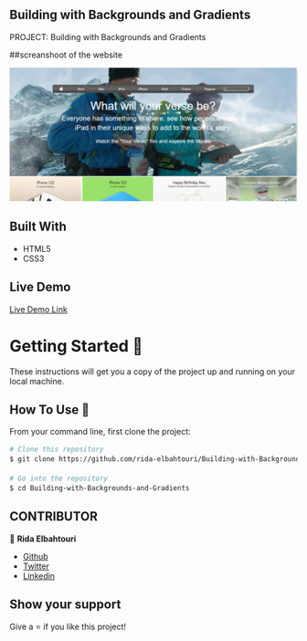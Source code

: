 ## Building with Backgrounds and Gradients

PROJECT: Building with Backgrounds and Gradients

##screanshoot of the website

![alt text](https://github.com/rida-elbahtouri/Building-with-Backgrounds-and-Gradients/blob/features-branch/assets/img/Screenshot.png "screenshot")

## Built With

- HTML5
- CSS3

## Live Demo

[Live Demo Link](https://rawcdn.githack.com/rida-elbahtouri/Building-with-Backgrounds-and-Gradients/ca0ed7747820fa7b9e5c69d9e81555106283e2d6/index.html)

# Getting Started 🚀

These instructions will get you a copy of the project up and running on your local machine.

## How To Use 🔧

From your command line, first clone the project:

```bash
# Clone this repository
$ git clone https://github.com/rida-elbahtouri/Building-with-Backgrounds-and-Gradients.git

# Go into the repository
$ cd Building-with-Backgrounds-and-Gradients

```

## CONTRIBUTOR

👤 **Rida Elbahtouri**

- [Github](https://github.com/rida-elbahtouri)
- [Twitter](https://twitter.com/RElbahtouri)
- [Linkedin](https://www.linkedin.com/in/rida-elbahtouri-36a8a7185/)

## Show your support

Give a ⭐️ if you like this project!
